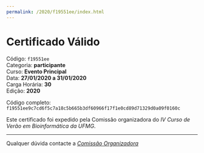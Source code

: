 ```yaml
---
permalink: /2020/f19551ee/index.html
---
```


# Certificado Válido

Código: `f19551ee`<br>
Categoria: **participante**<br>
Curso: **Evento Principal**<br>
Data: **27/01/2020 a 31/01/2020**<br>
Carga Horária: **30**<br>
Edição: **2020**<br>


Código completo: `f19551ee9c7cd6f5c7a18c5b665b3df60966f17f1e0cd89d71329d0a09f0160c`


Este certificado foi expedido pela Comissão organizadora do *IV Curso de Verão em Bioinformática da UFMG*.

----

Qualquer dúvida contacte a [_Comissão Organizadora_](<mailto:cursobioinfoufmg@gmail.com$subject=[Certificados]>)

